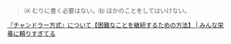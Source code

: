 > ⒜ むりに書く必要はない。⒝ ほかのことをしてはいけない。

[『チャンドラー方式』について【困難なことを継続するための方法】 | みんな栄養に頼りすぎてる](https://www.y-shinno.com/chandler-method/)